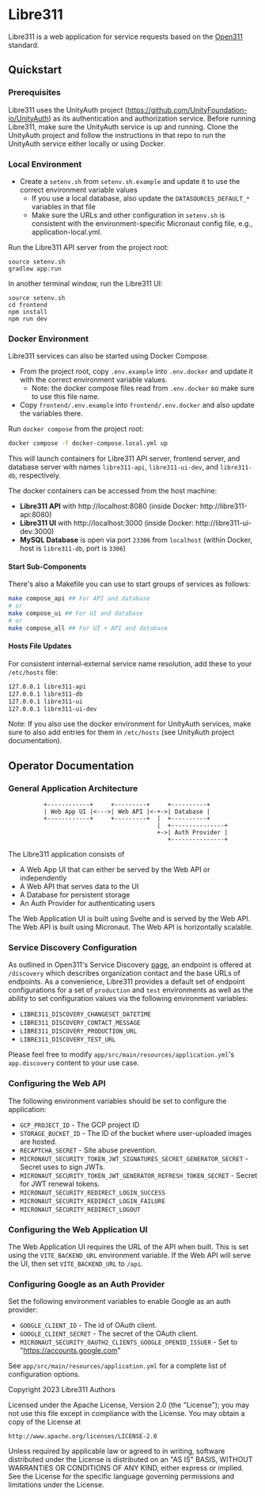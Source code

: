 # Libre311

Libre311 is a web application for service requests based on the [Open311](https://www.open311.org) standard.

## Quickstart
### Prerequisites
Libre311 uses the UnityAuth project (https://github.com/UnityFoundation-io/UnityAuth) as its
authentication and authorization service. Before running Libre311, make sure the UnityAuth
service is up and running.
Clone the UnityAuth project and follow the instructions in that repo to run the UnityAuth
service either locally or using Docker.

### Local Environment
* Create a `setenv.sh` from `setenv.sh.example` and update it to use the correct environment
  variable values
   - If you use a local database, also update the `DATASOURCES_DEFAULT_*` variables in that file 
   - Make sure the URLs and other configuration in `setenv.sh` is consistent with the
     environment-specific Micronaut config file, e.g., application-local.yml.

Run the Libre311 API server from the project root:
```shell
source setenv.sh
gradlew app:run
```

In another terminal window, run the Libre311 UI:
```shell
source setenv.sh
cd frontend
npm install
npm run dev
```

### Docker Environment
Libre311 services can also be started using Docker Compose.
* From the project root, copy `.env.example` into `.env.docker` and update it with the correct
  environment variable values.
  - Note: the docker compose files read from `.env.docker` so make sure to use this file name.
* Copy `frontend/.env.example` into `frontend/.env.docker` and also update the variables there.

Run `docker compose` from the project root:
```sh
docker compose -f docker-compose.local.yml up
```
This will launch containers for Libre311 API server, frontend server, and database server with
names `libre311-api`, `libre311-ui-dev`, and `libre311-db`, respectively.

The docker containers can be accessed from the host machine:
- **Libre311 API** with http://localhost:8080 (inside Docker: http://libre311-api:8080)
- **Libre311 UI** with http://localhost:3000 (inside Docker: http://libre311-ui-dev:3000)
- **MySQL Database** is open via port `23306` from `localhost`
    (within Docker, host is `libre311-db`, port is `3306`)

#### Start Sub-Components
There's also a Makefile you can use to start groups of services as follows:
```sh
make compose_api ## For API and database
# or
make compose_ui ## For UI and database
# or
make compose_all ## For UI + API and database
```

#### Hosts File Updates
For consistent internal-external service name resolution, add these to your `/etc/hosts` file:

```txt
127.0.0.1 libre311-api
127.0.0.1 libre311-db
127.0.0.1 libre311-ui
127.0.0.1 libre311-ui-dev
```
Note: If you also use the docker environment for UnityAuth services, make sure to also add
entries for them in `/etc/hosts` (see UnityAuth project documentation).

## Operator Documentation

### General Application Architecture

              +------------+     +---------+     +----------+
              | Web App UI |<--->| Web API |<-+->| Database |
              +------------+     +---------+  |  +----------+
                                              |  +---------------+
                                              +->| Auth Provider |
                                                 +---------------+

The Libre311 application consists of

- A Web App UI that can either be served by the Web API or independently
- A Web API that serves data to the UI
- A Database for persistent storage
- An Auth Provider for authenticating users

The Web Application UI is built using Svelte and is served by the Web API.
The Web API is built using Micronaut.
The Web API is horizontally scalable.

### Service Discovery Configuration

As outlined in Open311's Service Discovery [page](https://wiki.open311.org/Service_Discovery), an endpoint is offered
at `/discovery` which describes organization contact and the base URLs of endpoints.
As a convenience, Libre311 provides a default set of endpoint configurations for a set
of `production` and `test` environments as well as the ability to set
configuration values via the following environment variables:

- `LIBRE311_DISCOVERY_CHANGESET_DATETIME`
- `LIBRE311_DISCOVERY_CONTACT_MESSAGE`
- `LIBRE311_DISCOVERY_PRODUCTION_URL`
- `LIBRE311_DISCOVERY_TEST_URL`

Please feel free to modify `app/src/main/resources/application.yml`'s `app.discovery`
content to your use case.

### Configuring the Web API

The following environment variables should be set to configure the application:

- `GCP_PROJECT_ID` - The GCP project ID
- `STORAGE_BUCKET_ID` - The ID of the bucket where user-uploaded images are hosted.
- `RECAPTCHA_SECRET` - Site abuse prevention.
- `MICRONAUT_SECURITY_TOKEN_JWT_SIGNATURES_SECRET_GENERATOR_SECRET` - Secret uses to sign JWTs.
- `MICRONAUT_SECURITY_TOKEN_JWT_GENERATOR_REFRESH_TOKEN_SECRET` - Secret for JWT renewal tokens.
- `MICRONAUT_SECURITY_REDIRECT_LOGIN_SUCCESS`
- `MICRONAUT_SECURITY_REDIRECT_LOGIN_FAILURE`
- `MICRONAUT_SECURITY_REDIRECT_LOGOUT`

### Configuring the Web Application UI

The Web Application UI requires the URL of the API when built.
This is set using the `VITE_BACKEND_URL` environment variable.
If the Web API will serve the UI, then set `VITE_BACKEND_URL` to `/api`.

### Configuring Google as an Auth Provider

Set the following environment variables to enable Google as an auth provider:

- `GOOGLE_CLIENT_ID` - The id of OAuth client.
- `GOOGLE_CLIENT_SECRET` - The secret of the OAuth client.
- `MICRONAUT_SECURITY_OAUTH2_CLIENTS_GOOGLE_OPENID_ISSUER` - Set to "https://accounts.google.com"

See `app/src/main/resources/application.yml` for a complete list of configuration options.

Copyright 2023 Libre311 Authors

Licensed under the Apache License, Version 2.0 (the "License");
you may not use this file except in compliance with the License.
You may obtain a copy of the License at

    http://www.apache.org/licenses/LICENSE-2.0

Unless required by applicable law or agreed to in writing, software
distributed under the License is distributed on an "AS IS" BASIS,
WITHOUT WARRANTIES OR CONDITIONS OF ANY KIND, either express or implied.
See the License for the specific language governing permissions and
limitations under the License.
